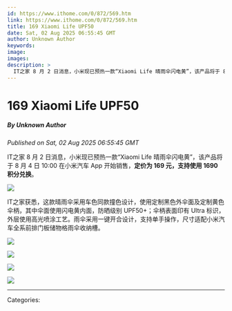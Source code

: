```yaml
---
id: https://www.ithome.com/0/872/569.htm
link: https://www.ithome.com/0/872/569.htm
title: 169 Xiaomi Life UPF50
date: Sat, 02 Aug 2025 06:55:45 GMT
author: Unknown Author
keywords: 
image: 
images: 
description: >
  IT之家 8 月 2 日消息，小米现已预热一款“Xiaomi Life 晴雨伞闪电黄”，该产品将于 8 月 4 日 10:00 在小米汽车 App 开始销售，定价为 169 元，支持使用 1690 积分兑换。IT之家获悉，这款晴雨伞采用车色同款撞色设计，使用定制黑色外伞面及定制黄色伞柄，其中伞面使用闪电黄内面，防晒级别 UPF50+；伞柄表面印有 Ultra 标识，外层使用高光喷涂工艺。雨伞采用一键开合设计，支持单手操作，尺寸适配小米汽车全系前排门板储物格雨伞收纳槽。
---
```

# 169 Xiaomi Life UPF50
##### By Unknown Author
_Published on Sat, 02 Aug 2025 06:55:45 GMT_

IT之家 8 月 2 日消息，小米现已预热一款“Xiaomi Life 晴雨伞闪电黄”，该产品将于 8 月 4 日 10:00 在小米汽车 App 开始销售，**定价为 169 元，支持使用 1690 积分兑换**。

![](https://img.ithome.com/newsuploadfiles/2025/8/074c4448-ad4f-4dd1-a5ae-36d531c9a3f3.jpg?x-bce-process=image/format,f_auto)

IT之家获悉，这款晴雨伞采用车色同款撞色设计，使用定制黑色外伞面及定制黄色伞柄，其中伞面使用闪电黄内面，防晒级别 UPF50+；伞柄表面印有 Ultra 标识，外层使用高光喷涂工艺。雨伞采用一键开合设计，支持单手操作，尺寸适配小米汽车全系前排门板储物格雨伞收纳槽。

![](https://img.ithome.com/newsuploadfiles/2025/8/0f7c1c99-8396-4112-ab20-508bd994c74e.jpg?x-bce-process=image/format,f_auto)

![](https://img.ithome.com/newsuploadfiles/2025/8/b2219879-92c1-42e0-8d91-f52b66f80b7d.jpg?x-bce-process=image/format,f_auto)

![](https://img.ithome.com/newsuploadfiles/2025/8/ed55bdc8-1258-4980-bf8f-101307e5dc1f.jpg?x-bce-process=image/format,f_auto)

![](https://img.ithome.com/newsuploadfiles/2025/8/33a7b870-b715-40fe-8ece-1abd18ccc31e.jpg?x-bce-process=image/format,f_auto)

---
Categories: 